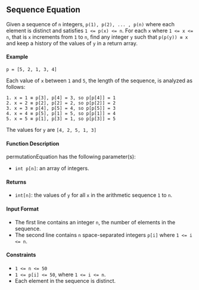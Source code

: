 ## Sequence Equation

Given a sequence of `n` integers, `p(1), p(2), ... , p(n)` where each element is distinct and satisfies `1 <= p(x) <= n`. For each `x` where `1 <= x <= n`, that is `x` increments from `1` to `n`, find any integer `y` such that `p(p(y)) ≡ x` and keep a history of the values of `y` in a return array.

#### Example

`p = [5, 2, 1, 3, 4]`

Each value of `x` between `1` and `5`, the length of the sequence, is analyzed as follows:

```
1. x = 1 ≡ p[3], p[4] = 3, so p[p[4]] = 1
2. x = 2 ≡ p[2], p[2] = 2, so p[p[2]] = 2
3. x = 3 ≡ p[4], p[5] = 4, so p[p[5]] = 3
4. x = 4 ≡ p[5], p[1] = 5, so p[p[1]] = 4
5. x = 5 ≡ p[1], p[3] = 1, so p[p[3]] = 5
```

The values for `y` are `[4, 2, 5, 1, 3]`

#### Function Description

permutationEquation has the following parameter(s):

- `int p[n]`: an array of integers.

#### Returns

- `int[n]`: the values of `y` for all `x` in the arithmetic sequence `1` to `n`.

#### Input Format

- The first line contains an integer `n`, the number of elements in the sequence.
- The second line contains `n` space-separated integers `p[i]` where `1 <= i <= n`.

#### Constraints

- `1 <= n <= 50`
- `1 <= p[i] <= 50`, where `1 <= i <= n`.
- Each element in the sequence is distinct.
